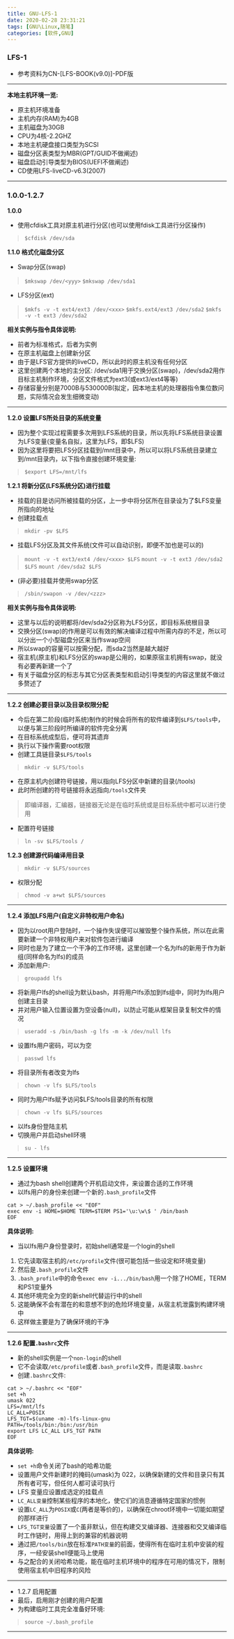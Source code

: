 ```yaml
---
title: GNU-LFS-1
date: 2020-02-28 23:31:21
tags: [GNU\Linux,随笔]
categories: [软件,GNU]
---
```


### LFS-1

* 参考资料为CN-[LFS-BOOK(v9.0)]-PDF版

---

**本地主机环境一览:**
* 原主机环境准备
* 主机内存(RAM)为4GB
* 主机磁盘为30GB
* CPU为4核-2.2GHZ
* 本地主机硬盘接口类型为SCSI
* 磁盘分区表类型为MBR(GPT/GUID不做阐述)
* 磁盘启动引导类型为BIOS(UEFI不做阐述)
* CD使用LFS-liveCD-v6.3(2007)

---

### 1.0.0-1.2.7

**1.0.0**
* 使用cfdisk工具对原主机进行分区(也可以使用fdisk工具进行分区操作)
> `$cfdisk /dev/sda`

**1.1.0 格式化磁盘分区**
* Swap分区(swap)
> `$mkswap /dev/<yyy>`
> `$mkswap /dev/sda1`

* LFS分区(ext)
> `$mkfs -v -t ext4/ext3 /dev/<xxx>`
> `$mkfs.ext4/ext3 /dev/sda2`
> `$mkfs -v -t ext3 /dev/sda2`

**相关实例与指令具体说明:**
* 前者为标准格式，后者为实例
* 在原主机磁盘上创建新分区
* 由于是LFS官方提供的liveCD，所以此时的原主机没有任何分区
* 这里创建两个本地的主分区: /dev/sda1用于交换分区(swap)，/dev/sda2用作目标主机制作环境，分区文件格式为ext3(或ext3/ext4等等)
* 存储容量分别是7000B与530000B(拟定，因本地主机的处理器指令集位数问题，实际情况会发生细微变动)

---

**1.2.0 设置LFS所处目录的系统变量**

* 因为整个实现过程需要多次用到LFS系统的目录，所以先将LFS系统目录设置为LFS变量(变量名自拟，这里为LFS，即$LFS)
* 因为这里将要把LFS分区挂载到/mnt目录中，所以可以将LFS系统目录建立到/mnt目录内，以下指令直接创建环境变量:
> `$export LFS=/mnt/lfs`

**1.2.1 将新分区(LFS系统分区)进行挂载**

* 挂载的目是访问所被挂载的分区，上一步中将分区所在目录设为了$LFS变量所指向的地址
* 创建挂载点
> `mkdir -pv $LFS`
* 挂载LFS分区及其文件系统(文件可以自动识别，即便不加也是可以的)
> `mount -v -t ext3/ext4 /dev/<xxx> $LFS`
> `mount -v -t ext3 /dev/sda2 $LFS`
> `mount /dev/sda2 $LFS`
* (非必要)挂载并使用swap分区
> `/sbin/swapon -v /dev/<zzz>`

**相关实例与指令具体说明:**
* 这里与以后的说明都将/dev/sda2分区称为LFS分区，即目标系统根目录
* 交换分区(swap)的作用是可以有效的解决编译过程中所需内存的不足，所以可以分出一个小型磁盘分区来当作swap空间
* 所以swap的容量可以按需分配，而sda2当然是越大越好
* 宿主机(原主机)和LFS分区的swap是公用的，如果原宿主机拥有swap，就没有必要再新建一个了
* 有关于磁盘分区的标志与其它分区表类型和启动引导类型的内容这里就不做过多赘述了

---

**1.2.2 创建必要目录以及目录权限分配**

* 今后在第二阶段(临时系统)制作的时候会将所有的软件编译到`$LFS/tools`中，以便与第三阶段时所编译的软件完全分离
* 在目标系统成型后，便可将其遗弃
* 执行以下操作需要root权限
* 创建工具链目录`$LFS/tools` 
> `mkdir -v $LFS/tools`

* 在原主机内创建符号链接，用以指向LFS分区中新建的目录(/tools)
* 此时所创建的符号链接将永远指向`/tools`文件夹
> 即编译器，汇编器，链接器无论是在临时系统或是目标系统中都可以进行使用
* 配置符号链接
> `ln -sv $LFS/tools /`

**1.2.3 创建源代码编译用目录**
> `mkdir -v $LFS/sources`
* 权限分配
> `chmod -v a+wt $LFS/sources`

---

**1.2.4 添加LFS用户(自定义非特权用户命名)**
* 因为以root用户登陆时，一个操作失误便可以摧毁整个操作系统，所以在此需要新建一个非特权用户来对软件包进行编译
* 同时也是为了建立一个干净的工作环境，这里创建一个名为lfs的新用于作为新组(同样命名为lfs)的成员
* 添加新用户:
> `groupadd lfs`
* 将新用户lfs的shell设为默认bash，并将用户lfs添加到lfs组中，同时为lfs用户创建主目录
* 并对用户输入位置设置为空设备(null)，以防止可能从框架目录复制文件的情况
> `useradd -s /bin/bash -g lfs -m -k /dev/null lfs `
* 设置lfs用户密码，可以为空
> `passwd lfs`
* 将目录所有者改变为lfs
> `chown -v lfs $LFS/tools`
* 同时为用户lfs赋予访问$LFS/tools目录的所有权限
> `chown -v lfs $LFS/sources`
* 以lfs身份登陆主机
* 切换用户并启动shell环境
> `su - lfs`

---

**1.2.5 设置环境**

* 通过为bash shell创建两个开机启动文件，来设置合适的工作环境
* 以lfs用户的身份来创建一个新的`.bash_profile`文件
```
cat > ~/.bash_profile << "EOF" 
exec env -i HOME=$HOME TERM=$TERM PS1='\u:\w\$ ' /bin/bash 
EOF
```

**具体说明:**
* 当以lfs用户身份登录时，初始shell通常是一个login的shell
1. 它先读取宿主机的`/etc/profile`文件(很可能包括一些设定和环境变量)
2. 然后是`.bash_profile`文件
3. `.bash_profile`中的命令`exec env -i.../bin/bash`用一个除了HOME，TERM和PS1变量外
4. 其他环境完全为空的新shell代替运行中的shell
5. 这能确保不会有潜在的和意想不到的危险环境变量，从宿主机泄露到构建环境中
6. 这样做主要是为了确保环境的干净

---

**1.2.6 配置`.bashrc`文件**
* 新的shell实例是一个`non-login`的shell
* 它不会读取`/etc/profile`或者`.bash_profile`文件，而是读取`.bashrc`
* 创建`.bashrc`文件:
```
cat > ~/.bashrc << "EOF" 
set +h 
umask 022 
LFS=/mnt/lfs 
LC_ALL=POSIX 
LFS_TGT=$(uname -m)-lfs-linux-gnu 
PATH=/tools/bin:/bin:/usr/bin 
export LFS LC_ALL LFS_TGT PATH 
EOF
```

**具体说明:**
* `set +h`命令关闭了bash的哈希功能
* 设置用户文件新建时的掩码(umask)为 022，以确保新建的文件和目录只有其所有者可写，但任何人都可读可执行
* LFS 变量应设置成选定的挂载点
* `LC_ALL变量`控制某些程序的本地化，使它们的消息遵循特定国家的惯例
* 设置`LC_ALL`为`POSIX`或`C`(两者是等价的)，以确保在chroot环境中一切能如期望的那样进行
* `LFS_TGT变量`设置了一个虽非默认，但在构建交叉编译器、连接器和交叉编译临时工作链时，用得上到的兼容的机器说明
* 通过把`/tools/bin`放在标准`PATH变量`的前面，使得所有在临时主机中安装的程序，一经安装shell便能马上使用
* 与之配合的关闭哈希功能，能在临时主机环境中的程序在可用的情况下，限制使用宿主机中旧程序的风险 

---

* 1.2.7 启用配置
* 最后，启用刚才创建的用户配置
* 为构建临时工具完全准备好环境:
> `source ~/.bash_profile`

---



